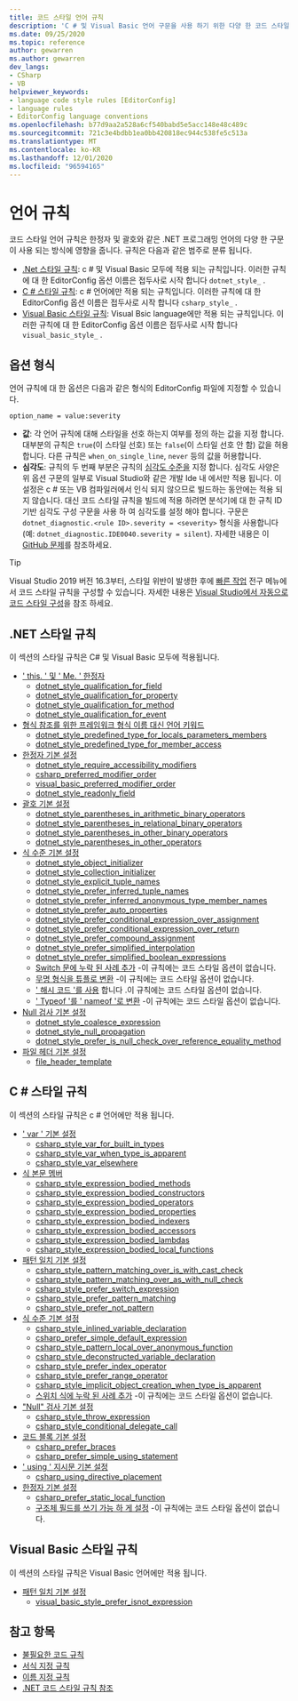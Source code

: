 ```yaml
---
title: 코드 스타일 언어 규칙
description: 'C # 및 Visual Basic 언어 구문을 사용 하기 위한 다양 한 코드 스타일 규칙에 대해 알아봅니다.'
ms.date: 09/25/2020
ms.topic: reference
author: gewarren
ms.author: gewarren
dev_langs:
- CSharp
- VB
helpviewer_keywords:
- language code style rules [EditorConfig]
- language rules
- EditorConfig language conventions
ms.openlocfilehash: b77d9aa2a528a6cf540babd5e5acc148e48c489c
ms.sourcegitcommit: 721c3e4bdbb1ea0bb420818ec944c538fe5c513a
ms.translationtype: MT
ms.contentlocale: ko-KR
ms.lasthandoff: 12/01/2020
ms.locfileid: "96594165"
---
```

# <a name="language-rules"></a>언어 규칙

코드 스타일 언어 규칙은 한정자 및 괄호와 같은 .NET 프로그래밍 언어의 다양 한 구문이 사용 되는 방식에 영향을 줍니다. 규칙은 다음과 같은 범주로 분류 됩니다.

- [.Net 스타일 규칙](#net-style-rules): c # 및 Visual Basic 모두에 적용 되는 규칙입니다. 이러한 규칙에 대 한 EditorConfig 옵션 이름은 접두사로 시작 합니다 `dotnet_style_` .
- [C # 스타일 규칙](#c-style-rules): c # 언어에만 적용 되는 규칙입니다. 이러한 규칙에 대 한 EditorConfig 옵션 이름은 접두사로 시작 합니다 `csharp_style_` .
- [Visual Basic 스타일 규칙](#visual-basic-style-rules): Visual Bsic language에만 적용 되는 규칙입니다. 이러한 규칙에 대 한 EditorConfig 옵션 이름은 접두사로 시작 합니다 `visual_basic_style_` .

## <a name="option-format"></a>옵션 형식

언어 규칙에 대 한 옵션은 다음과 같은 형식의 EditorConfig 파일에 지정할 수 있습니다.

`option_name = value:severity`

- **값**: 각 언어 규칙에 대해 스타일을 선호 하는지 여부를 정의 하는 값을 지정 합니다. 대부분의 규칙은 `true`(이 스타일 선호) 또는 `false`(이 스타일 선호 안 함) 값을 허용합니다. 다른 규칙은 `when_on_single_line`, `never` 등의 값을 허용합니다.
- **심각도**: 규칙의 두 번째 부분은 규칙의 [심각도 수준을](../configuration-options.md#severity-level) 지정 합니다. 심각도 사양은 위 옵션 구문의 일부로 Visual Studio와 같은 개발 Ide 내 에서만 적용 됩니다. 이 설정은 c # 또는 VB 컴파일러에서 인식 되지 않으므로 빌드하는 동안에는 적용 되지 않습니다. 대신 코드 스타일 규칙을 빌드에 적용 하려면 분석기에 대 한 규칙 ID 기반 심각도 구성 구문을 사용 하 여 심각도를 설정 해야 합니다. 구문은 `dotnet_diagnostic.<rule ID>.severity = <severity>` 형식을 사용합니다(예: `dotnet_diagnostic.IDE0040.severity = silent`). 자세한 내용은 이 [GitHub 문제](https://github.com/dotnet/roslyn/issues/44201)를 참조하세요.

> [!TIP]
>
> Visual Studio 2019 버전 16.3부터, 스타일 위반이 발생한 후에 [빠른 작업](/visualstudio/ide/quick-actions) 전구 메뉴에서 코드 스타일 규칙을 구성할 수 있습니다. 자세한 내용은 [Visual Studio에서 자동으로 코드 스타일 구성](/visualstudio/ide/editorconfig-language-conventions#automatically-configure-code-styles-in-visual-studio)을 참조 하세요.

## <a name="net-style-rules"></a>.NET 스타일 규칙

이 섹션의 스타일 규칙은 C# 및 Visual Basic 모두에 적용됩니다.

- [' this. ' 및 ' Me. ' 한정자](ide0003-ide0009.md)
  - [dotnet_style_qualification_for_field](ide0003-ide0009.md#dotnet_style_qualification_for_field)
  - [dotnet_style_qualification_for_property](ide0003-ide0009.md#dotnet_style_qualification_for_property)
  - [dotnet_style_qualification_for_method](ide0003-ide0009.md#dotnet_style_qualification_for_method)
  - [dotnet_style_qualification_for_event](ide0003-ide0009.md#dotnet_style_qualification_for_event)
- [형식 참조를 위한 프레임워크 형식 이름 대신 언어 키워드](ide0049.md)
  - [dotnet_style_predefined_type_for_locals_parameters_members](ide0049.md#dotnet_style_predefined_type_for_locals_parameters_members)
  - [dotnet_style_predefined_type_for_member_access](ide0049.md#dotnet_style_predefined_type_for_member_access)
- [한정자 기본 설정](modifier-preferences.md#net-modifier-preferences)
  - [dotnet_style_require_accessibility_modifiers](ide0040.md#dotnet_style_require_accessibility_modifiers)
  - [csharp_preferred_modifier_order](ide0036.md#csharp_preferred_modifier_order)
  - [visual_basic_preferred_modifier_order](ide0036.md#visual_basic_preferred_modifier_order)
  - [dotnet_style_readonly_field](ide0044.md#dotnet_style_readonly_field)
- [괄호 기본 설정](ide0047-ide0048.md)
  - [dotnet_style_parentheses_in_arithmetic_binary_operators](ide0047-ide0048.md#dotnet_style_parentheses_in_arithmetic_binary_operators)
  - [dotnet_style_parentheses_in_relational_binary_operators](ide0047-ide0048.md#dotnet_style_parentheses_in_relational_binary_operators)
  - [dotnet_style_parentheses_in_other_binary_operators](ide0047-ide0048.md#dotnet_style_parentheses_in_other_binary_operators)
  - [dotnet_style_parentheses_in_other_operators](ide0047-ide0048.md#dotnet_style_parentheses_in_other_operators)
- [식 수준 기본 설정](expression-level-preferences.md#net-expression-level-preferences)
  - [dotnet_style_object_initializer](ide0017.md#dotnet_style_object_initializer)
  - [dotnet_style_collection_initializer](ide0028.md#dotnet_style_collection_initializer)
  - [dotnet_style_explicit_tuple_names](ide0033.md#dotnet_style_explicit_tuple_names)
  - [dotnet_style_prefer_inferred_tuple_names](ide0037.md#dotnet_style_prefer_inferred_tuple_names)
  - [dotnet_style_prefer_inferred_anonymous_type_member_names](ide0037.md#dotnet_style_prefer_inferred_anonymous_type_member_names)
  - [dotnet_style_prefer_auto_properties](ide0032.md#dotnet_style_prefer_auto_properties)
  - [dotnet_style_prefer_conditional_expression_over_assignment](ide0045.md#dotnet_style_prefer_conditional_expression_over_assignment)
  - [dotnet_style_prefer_conditional_expression_over_return](ide0046.md#dotnet_style_prefer_conditional_expression_over_return)
  - [dotnet_style_prefer_compound_assignment](ide0054-ide0074.md#dotnet_style_prefer_compound_assignment)
  - [dotnet_style_prefer_simplified_interpolation](ide0071.md#dotnet_style_prefer_simplified_interpolation)
  - [dotnet_style_prefer_simplified_boolean_expressions](ide0075.md#dotnet_style_prefer_simplified_boolean_expressions)
  - [Switch 문에 누락 된 사례 추가](ide0010.md) -이 규칙에는 코드 스타일 옵션이 없습니다.
  - [무명 형식을 튜플로 변환](ide0050.md) -이 규칙에는 코드 스타일 옵션이 없습니다.
  - [' 해시 코드 '를 사용](ide0070.md) 합니다 .이 규칙에는 코드 스타일 옵션이 없습니다.
  - [' Typeof '를 ' nameof '로 변환](ide0082.md) -이 규칙에는 코드 스타일 옵션이 없습니다.
- [Null 검사 기본 설정](null-checking-preferences.md#net-null-checking-preferences)
  - [dotnet_style_coalesce_expression](ide0029-ide0030.md#dotnet_style_coalesce_expression)
  - [dotnet_style_null_propagation](ide0031.md#dotnet_style_null_propagation)
  - [dotnet_style_prefer_is_null_check_over_reference_equality_method](ide0041.md#dotnet_style_prefer_is_null_check_over_reference_equality_method)
- [파일 헤더 기본 설정](ide0073.md)
  - [file_header_template](ide0073.md#file_header_template)

## <a name="c-style-rules"></a>C # 스타일 규칙

이 섹션의 스타일 규칙은 c # 언어에만 적용 됩니다.

- [' var ' 기본 설정](ide0007-ide0008.md)
  - [csharp_style_var_for_built_in_types](ide0007-ide0008.md#csharp_style_var_for_built_in_types)
  - [csharp_style_var_when_type_is_apparent](ide0007-ide0008.md#csharp_style_var_when_type_is_apparent)
  - [csharp_style_var_elsewhere](ide0007-ide0008.md#csharp_style_var_elsewhere)
- [식 본문 멤버](expression-bodied-members.md)
  - [csharp_style_expression_bodied_methods](ide0022.md#csharp_style_expression_bodied_methods)
  - [csharp_style_expression_bodied_constructors](ide0021.md#csharp_style_expression_bodied_constructors)
  - [csharp_style_expression_bodied_operators](ide0023-ide0024.md#csharp_style_expression_bodied_operators)
  - [csharp_style_expression_bodied_properties](ide0025.md#csharp_style_expression_bodied_properties)
  - [csharp_style_expression_bodied_indexers](ide0026.md#csharp_style_expression_bodied_indexers)
  - [csharp_style_expression_bodied_accessors](ide0027.md#csharp_style_expression_bodied_accessors)
  - [csharp_style_expression_bodied_lambdas](ide0053.md#csharp_style_expression_bodied_lambdas)
  - [csharp_style_expression_bodied_local_functions](ide0061.md#csharp_style_expression_bodied_local_functions)
- [패턴 일치 기본 설정](pattern-matching-preferences.md)
  - [csharp_style_pattern_matching_over_is_with_cast_check](ide0020-ide0038.md#csharp_style_pattern_matching_over_is_with_cast_check)
  - [csharp_style_pattern_matching_over_as_with_null_check](ide0019.md#csharp_style_pattern_matching_over_as_with_null_check)
  - [csharp_style_prefer_switch_expression](ide0066.md#csharp_style_prefer_switch_expression)
  - [csharp_style_prefer_pattern_matching](ide0078.md#csharp_style_prefer_pattern_matching)
  - [csharp_style_prefer_not_pattern](ide0083.md#csharp_style_prefer_not_pattern)
- [식 수준 기본 설정](expression-level-preferences.md#c-expression-level-preferences)
  - [csharp_style_inlined_variable_declaration](ide0018.md#csharp_style_inlined_variable_declaration)
  - [csharp_prefer_simple_default_expression](ide0034.md#csharp_prefer_simple_default_expression)
  - [csharp_style_pattern_local_over_anonymous_function](ide0039.md#csharp_style_pattern_local_over_anonymous_function)
  - [csharp_style_deconstructed_variable_declaration](ide0042.md#csharp_style_deconstructed_variable_declaration)
  - [csharp_style_prefer_index_operator](ide0056.md#csharp_style_prefer_index_operator)
  - [csharp_style_prefer_range_operator](ide0057.md#csharp_style_prefer_range_operator)
  - [csharp_style_implicit_object_creation_when_type_is_apparent](ide0090.md#csharp_style_implicit_object_creation_when_type_is_apparent)
  - [스위치 식에 누락 된 사례 추가](ide0072.md) -이 규칙에는 코드 스타일 옵션이 없습니다.
- ["Null" 검사 기본 설정](null-checking-preferences.md#c-null-checking-preferences)
  - [csharp_style_throw_expression](ide0016.md#csharp_style_throw_expression)
  - [csharp_style_conditional_delegate_call](ide1005.md#csharp_style_conditional_delegate_call)
- [코드 블록 기본 설정](code-block-preferences.md)
  - [csharp_prefer_braces](ide0011.md#csharp_prefer_braces)
  - [csharp_prefer_simple_using_statement](ide0063.md#csharp_prefer_simple_using_statement)
- [' using ' 지시문 기본 설정](ide0065.md)
  - [csharp_using_directive_placement](ide0065.md#csharp_using_directive_placement)
- [한정자 기본 설정](modifier-preferences.md#c-modifier-preferences)
  - [csharp_prefer_static_local_function](ide0062.md#csharp_prefer_static_local_function)
  - [구조체 필드를 쓰기 가능 하 게 설정](ide0064.md) -이 규칙에는 코드 스타일 옵션이 없습니다.

## <a name="visual-basic-style-rules"></a>Visual Basic 스타일 규칙

이 섹션의 스타일 규칙은 Visual Basic 언어에만 적용 됩니다.

- [패턴 일치 기본 설정](pattern-matching-preferences.md)
  - [visual_basic_style_prefer_isnot_expression](ide0084.md#visual_basic_style_prefer_isnot_expression)

## <a name="see-also"></a>참고 항목

- [불필요한 코드 규칙](unnecessary-code-rules.md)
- [서식 지정 규칙](formatting-rules.md)
- [이름 지정 규칙](naming-rules.md)
- [.NET 코드 스타일 규칙 참조](index.md)
